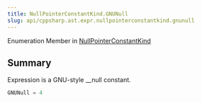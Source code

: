 ```yaml
---
title: NullPointerConstantKind.GNUNull
slug: api/cppsharp.ast.expr.nullpointerconstantkind.gnunull
---
```

Enumeration Member in [NullPointerConstantKind](/api/cppsharp/ast/expr/nullpointerconstantkind)

## Summary

Expression is a GNU-style __null constant.

```csharp
GNUNull = 4
```

